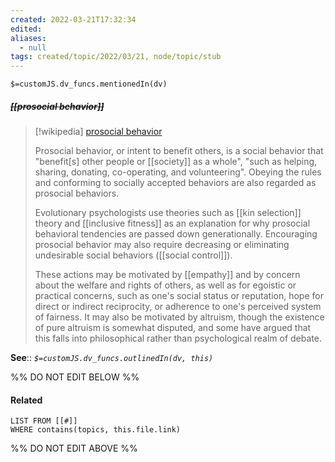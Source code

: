 ```yaml
---
created: 2022-03-21T17:32:34 
edited: 
aliases:
  - null
tags: created/topic/2022/03/21, node/topic/stub
---
```

`$=customJS.dv_funcs.mentionedIn(dv)`

##### <s class="topic-title">[[prosocial behavior]]</s>

> [!wikipedia] [prosocial behavior](https://en.wikipedia.org/wiki/Prosocial%20behavior)
> 
> Prosocial behavior, or intent to benefit others, is a social behavior that "benefit[s] other people or [[society]] as a whole", "such as helping, sharing, donating, co-operating, and volunteering". Obeying the rules and conforming to socially accepted behaviors are also regarded as prosocial behaviors. 
> 
> Evolutionary psychologists use theories such as [[kin selection]] theory and [[inclusive fitness]] as an explanation for why prosocial behavioral tendencies are passed down generationally. Encouraging prosocial behavior may also require decreasing or eliminating undesirable social behaviors ([[social control]]).
>
> These actions may be motivated by [[empathy]] and by concern about the welfare and rights of others, as well as for egoistic or practical concerns, such as one's social status or reputation, hope for direct or indirect reciprocity, or adherence to one's perceived system of fairness. It may also be motivated by altruism, though the existence of pure altruism is somewhat disputed, and some have argued that this falls into philosophical rather than psychological realm of debate. 
> 

**See**::
*`$=customJS.dv_funcs.outlinedIn(dv, this)`*

%% DO NOT EDIT BELOW %%

#### Related 

```dataview
LIST FROM [[#]]
WHERE contains(topics, this.file.link)
```
%% DO NOT EDIT ABOVE %%
